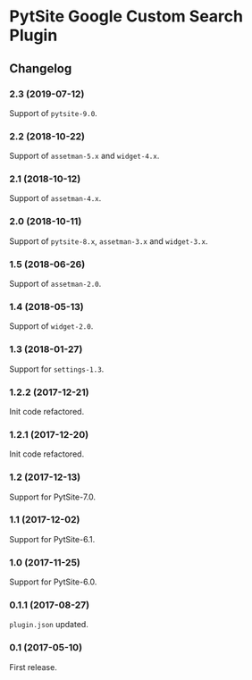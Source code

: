 # PytSite Google Custom Search Plugin


## Changelog


### 2.3 (2019-07-12)

Support of `pytsite-9.0`.


### 2.2 (2018-10-22)

Support of `assetman-5.x` and `widget-4.x`.


### 2.1 (2018-10-12)

Support of `assetman-4.x`.


### 2.0 (2018-10-11)

Support of `pytsite-8.x`, `assetman-3.x` and `widget-3.x`.


### 1.5 (2018-06-26)

Support of `assetman-2.0`.


### 1.4 (2018-05-13)

Support of `widget-2.0`.


### 1.3 (2018-01-27)

Support for `settings-1.3`.


### 1.2.2 (2017-12-21)

Init code refactored.


### 1.2.1 (2017-12-20)

Init code refactored.


### 1.2 (2017-12-13)

Support for PytSite-7.0.


### 1.1 (2017-12-02)

Support for PytSite-6.1.


### 1.0 (2017-11-25)

Support for PytSite-6.0.


### 0.1.1 (2017-08-27)

`plugin.json` updated.


### 0.1 (2017-05-10)

First release.
